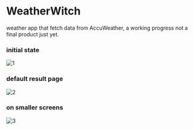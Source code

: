 # WeatherWitch
weather app that fetch data from AccuWeather, a working progress not a final product just yet.
### initial state
![1](https://user-images.githubusercontent.com/72988903/150855712-e8a86439-c88f-47ba-b3da-72328e7d33c8.png)

### default result page
![2](https://user-images.githubusercontent.com/72988903/150855698-52f72e9a-158c-42b7-b2b5-a36b58f27b95.png)

### on smaller screens
![3](https://user-images.githubusercontent.com/72988903/150855691-a6c36de2-5285-42a4-902b-e04f61f2122f.png)
